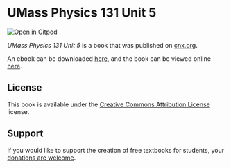 # UMass Physics 131 Unit 5

[![Open in Gitpod](https://gitpod.io/button/open-in-gitpod.svg)](https://gitpod.io/from-referrer/)

_UMass Physics 131 Unit 5_ is a book that was published on [cnx.org](https://cnx.org/).

An ebook can be downloaded [here](https://github.com/cnx-user-books/cnxbook-umass-physics-131-unit-5/releases/latest), and the book can be viewed online [here](https://github.com/cnx-user-books/cnxbook-umass-physics-131-unit-5/releases/latest).

## License
This book is available under the [Creative Commons Attribution License](./LICENSE) license.

## Support
If you would like to support the creation of free textbooks for students, your [donations are welcome](https://riceconnect.rice.edu/donation/support-openstax-banner).
